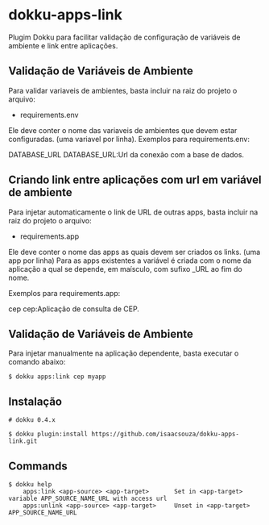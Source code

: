 # dokku-apps-link

Plugim Dokku para facilitar validação de configuração de variáveis de ambiente e link entre aplicações.

## Validação de Variáveis de Ambiente

Para validar variaveis de ambientes, basta incluir na raiz do projeto o arquivo:

- requirements.env 

Ele deve conter o nome das variaveis de ambientes que devem estar configuradas. (uma variavel por linha).
Exemplos para requirements.env:

DATABASE_URL
DATABASE_URL:Url da conexão com a base de dados.


## Criando link entre aplicações com url em variável de ambiente

Para injetar automaticamente o link de URL de outras apps, basta incluir na raiz do projeto o arquivo:

- requirements.app 

Ele deve conter o nome das apps as quais devem ser criados os links. (uma app por linha)
Para as apps existentes a variável é criada com o nome da aplicação a qual se depende, em maísculo, com sufixo _URL ao fim do nome.

Exemplos para requirements.app:

cep
cep:Aplicação de consulta de CEP.

## Validação de Variáveis de Ambiente

Para injetar manualmente na aplicação dependente, basta executar o comando abaixo:

```
$ dokku apps:link cep myapp
```

## Instalação

```shell
# dokku 0.4.x

$ dokku plugin:install https://github.com/isaacsouza/dokku-apps-link.git
```


## Commands
```
$ dokku help
    apps:link <app-source> <app-target>       Set in <app-target> variable APP_SOURCE_NAME_URL with access url
    apps:unlink <app-source> <app-target>     Unset in <app-target> APP_SOURCE_NAME_URL

```
